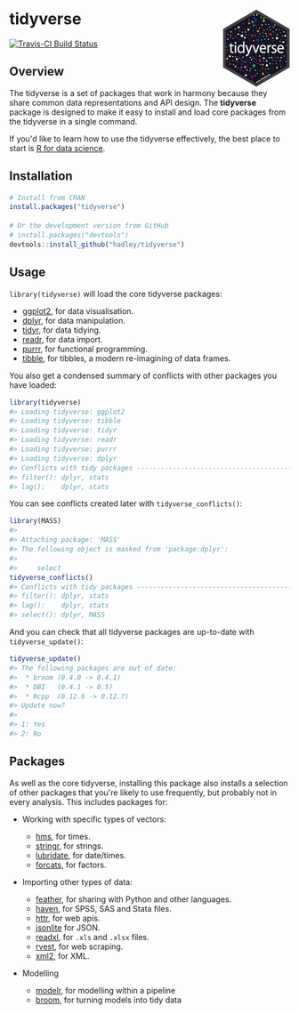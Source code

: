
<!-- README.md is generated from README.Rmd. Please edit that file -->
tidyverse <img src="man/figures/logo.png" align="right" />
==========================================================

[![Travis-CI Build Status](https://travis-ci.org/tidyverse/tidyverse.svg?branch=master)](https://travis-ci.org/tidyverse/tidyverse)

Overview
--------

The tidyverse is a set of packages that work in harmony because they share common data representations and API design. The **tidyverse** package is designed to make it easy to install and load core packages from the tidyverse in a single command.

If you'd like to learn how to use the tidyverse effectively, the best place to start is [R for data science](http://r4ds.had.co.nz).

Installation
------------

``` r
# Install from CRAN
install.packages("tidyverse")

# Or the development version from GitHub
# install.packages("devtools")
devtools::install_github("hadley/tidyverse")
```

Usage
-----

`library(tidyverse)` will load the core tidyverse packages:

-   [ggplot2](http://ggplot2.tidyverse.org), for data visualisation.
-   [dplyr](http://dplyr.tidyverse.org), for data manipulation.
-   [tidyr](http://tidyr.tidyverse.org), for data tidying.
-   [readr](http://readr.tidyverse.org), for data import.
-   [purrr](http://purrr.tidyverse.org), for functional programming.
-   [tibble](http://tibble.tidyverse.org), for tibbles, a modern re-imagining of data frames.

You also get a condensed summary of conflicts with other packages you have loaded:

``` r
library(tidyverse)
#> Loading tidyverse: ggplot2
#> Loading tidyverse: tibble
#> Loading tidyverse: tidyr
#> Loading tidyverse: readr
#> Loading tidyverse: purrr
#> Loading tidyverse: dplyr
#> Conflicts with tidy packages ----------------------------------------------
#> filter(): dplyr, stats
#> lag():    dplyr, stats
```

You can see conflicts created later with `tidyverse_conflicts()`:

``` r
library(MASS)
#> 
#> Attaching package: 'MASS'
#> The following object is masked from 'package:dplyr':
#> 
#>     select
tidyverse_conflicts()
#> Conflicts with tidy packages ----------------------------------------------
#> filter(): dplyr, stats
#> lag():    dplyr, stats
#> select(): dplyr, MASS
```

And you can check that all tidyverse packages are up-to-date with `tidyverse_update()`:

``` r
tidyverse_update()
#> The following packages are out of date:
#>  * broom (0.4.0 -> 0.4.1)
#>  * DBI   (0.4.1 -> 0.5)
#>  * Rcpp  (0.12.6 -> 0.12.7)
#> Update now?
#> 
#> 1: Yes
#> 2: No
```

Packages
--------

As well as the core tidyverse, installing this package also installs a selection of other packages that you're likely to use frequently, but probably not in every analysis. This includes packages for:

-   Working with specific types of vectors:

    -   [hms](https://github.com/rstats-db/hms), for times.
    -   [stringr](https://github.com/tidyverse/stringr), for strings.
    -   [lubridate](https://github.com/hadley/lubridate), for date/times.
    -   [forcats](https://github.com/hadley/forcats), for factors.
-   Importing other types of data:

    -   [feather](http://github.com/wesm/feather), for sharing with Python and other languages.
    -   [haven](https://github.com/hadley/haven), for SPSS, SAS and Stata files.
    -   [httr](https://github.com/hadley/httr), for web apis.
    -   [jsonlite](https://github.com/jeroenooms/jsonlite) for JSON.
    -   [readxl](https://github.com/hadley/readxl), for `.xls` and `.xlsx` files.
    -   [rvest](https://github.com/hadley/rvest), for web scraping.
    -   [xml2](https://github.com/hadley/xml2), for XML.
-   Modelling

    -   [modelr](https://github.com/hadley/modelr), for modelling within a pipeline
    -   [broom](https://github.com/dgrtwo/broom), for turning models into tidy data
